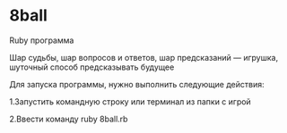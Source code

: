 # 8ball

Ruby программа

Шар судьбы, шар вопросов и ответов, шар предсказаний — игрушка, шуточный способ предсказывать будущее

Для запуска программы, нужно выполнить следующие действия:

1.Запустить командную строку или терминал из папки с игрой

2.Ввести команду ruby 8ball.rb
